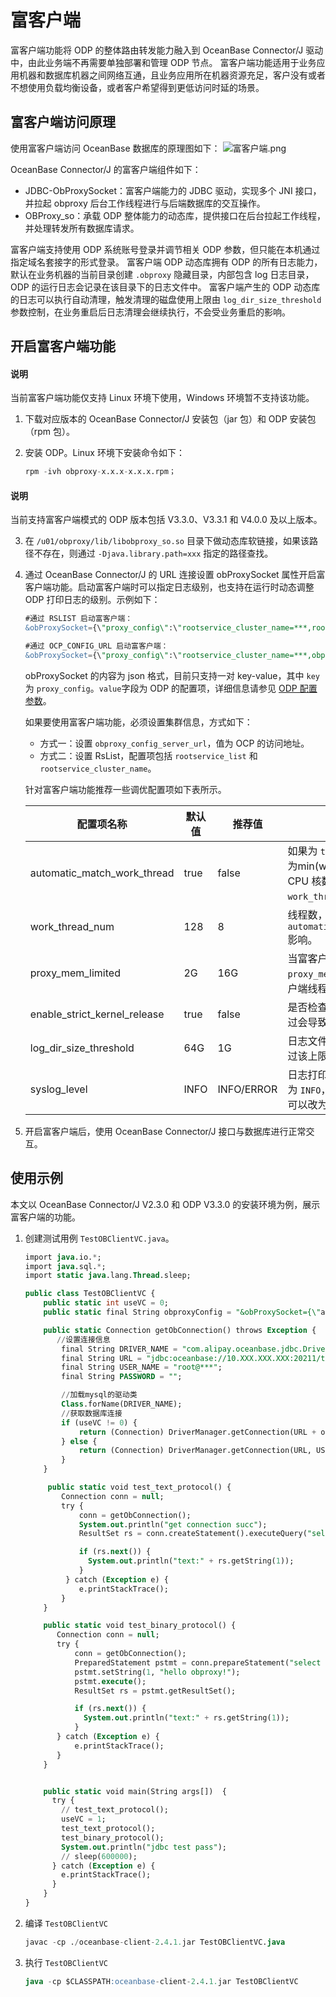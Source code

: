 # 富客户端

富客户端功能将 ODP 的整体路由转发能力融入到 OceanBase Connector/J 驱动中，由此业务端不再需要单独部署和管理 ODP 节点。
富客户端功能适用于业务应用机器和数据库机器之间网络互通，且业务应用所在机器资源充足，客户没有或者不想使用负载均衡设备，或者客户希望得到更低访问时延的场景。

## 富客户端访问原理 

使用富客户端访问 OceanBase 数据库的原理图如下：
![富客户端.png](https://obbusiness-private.oss-cn-shanghai.aliyuncs.com/doc/img/connector%20J/%E5%AF%8C%E5%AE%A2%E6%88%B7%E7%AB%AF.png)

OceanBase Connector/J 的富客户端组件如下：

- JDBC-ObProxySocket：富客户端能力的 JDBC 驱动，实现多个 JNI 接口，并拉起 obproxy 后台工作线程进行与后端数据库的交互操作。
- OBProxy_so：承载 ODP 整体能力的动态库，提供接口在后台拉起工作线程，并处理转发所有数据库请求。

富客户端支持使用 ODP 系统账号登录并调节相关 ODP 参数，但只能在本机通过指定域名套接字的形式登录。
富客户端 ODP 动态库拥有 ODP 的所有日志能力，默认在业务机器的当前目录创建 `.obproxy` 隐藏目录，内部包含 log 日志目录，ODP 的运行日志会记录在该目录下的日志文件中。
富客户端产生的 ODP 动态库的日志可以执行自动清理，触发清理的磁盘使用上限由 `log_dir_size_threshold` 参数控制，在业务重启后日志清理会继续执行，不会受业务重启的影响。

## 开启富客户端功能

<main id="notice" type='explain'>
 <h4>说明</h4>
 <p>当前富客户端功能仅支持 Linux 环境下使用，Windows 环境暂不支持该功能。</p>
</main>

1. 下载对应版本的 OceanBase Connector/J 安装包（jar 包）和 ODP 安装包（rpm 包）。
2. 安装 ODP。Linux 环境下安装命令如下：
   
   ```sql
   rpm -ivh obproxy-x.x.x-x.x.x.rpm；
   ``` 
  <main id="notice" type='explain'>
   <h4>说明</h4>
   <p>当前支持富客户端模式的 ODP 版本包括 V3.3.0、V3.3.1 和 V4.0.0 及以上版本。</p>
  </main>

3. 在 `/u01/obproxy/lib/libobproxy_so.so` 目录下做动态库软链接，如果该路径不存在，则通过 `-Djava.library.path=xxx` 指定的路径查找。

4. 通过 OceanBase Connector/J 的 URL 连接设置 obProxySocket 属性开启富客户端功能。启动富客户端时可以指定日志级别，也支持在运行时动态调整 ODP 打印日志的级别。示例如下：
   
   ```sql
   #通过 RSLIST 启动富客户端：
   &obProxySocket={\"proxy_config\":\"rootservice_cluster_name=***,rootservice_list=10.XXX.XXX.XXX:2727,proxy_mem_limited=1G,work_thread_num=8,syslog_level=INFO,enable_client_ip_checkout=false,check_tenant_locality_change=false,enable_async_pull_location_cache=false,enable_compression_protocol=true,enable_async_log=true,syslog_level=INFO\"}

   #通过 OCP_CONFIG_URL 启动富客户端：
   &obProxySocket={\"proxy_config\":\"rootservice_cluster_name=***,obproxy_config_server_url=***,proxy_mem_limited=1G,work_thread_num=8,syslog_level=INFO,enable_client_ip_checkout=false,check_tenant_locality_change=false,enable_async_pull_location_cache=false,enable_compression_protocol=true,enable_async_log=true,syslog_level=INFO\"}
   ```

   obProxySocket 的内容为 json 格式，目前只支持一对 key-value，其中 `key`为 `proxy_config`。`value`字段为 ODP 的配置项，详细信息请参见 [ODP 配置参数](https://www.oceanbase.com/docs/enterprise-odp-enterprise-cn-10000000000982784)。
   
   如果要使用富客户端功能，必须设置集群信息，方式如下：

   - 方式一：设置 `obproxy_config_server_url`，值为 OCP 的访问地址。
   - 方式二：设置 RsList，配置项包括 `rootservice_list` 和 `rootservice_cluster_name`。
   
   针对富客户端功能推荐一些调优配置项如下表所示。

   | **配置项名称** | **默认值** | **推荐值** | **说明** |
   | --- | --- | --- | --- |
   | automatic_match_work_thread | true | false | 如果为 `true`，富客户端线程数为min(work_thread_num, CPU 核数)，其中 `work_thread_num` 为配置项。 |
   | work_thread_num | 128 | 8 | 线程数，实际结果受到`automatic_match_work_thread` 影响。 |
   | proxy_mem_limited | 2G | 16G | 当富客户端使用的内存超 `proxy_mem_limited` 时，富客户端线程会自动退出。 |
   | enable_strict_kernel_release | true | false | 是否检查内核版本，检查不通过会导致启动失败。 |
   | log_dir_size_threshold | 64G | 1G | 日志文件的磁盘使用上限，超过该上限会自动清理日志。 |
   | syslog_level | INFO | INFO/ERROR | 日志打印级别，生产建议设置为 `INFO`，如果不需要打印日志可以改为 `ERROR` 级别。 |

1. 开启富客户端后，使用 OceanBase Connector/J 接口与数据库进行正常交互。


## 使用示例

本文以 OceanBase Connector/J V2.3.0 和 ODP V3.3.0 的安装环境为例，展示富客户端的功能。

1. 创建测试用例 `TestOBClientVC.java`。

   ```sql
   import java.io.*;
   import java.sql.*;
   import static java.lang.Thread.sleep;

   public class TestOBClientVC {
       public static int useVC = 0;
       public static final String obproxyConfig = "&obProxySocket={\"app_name\":\"mytest\",\"proxy_config\":\"rootservice_cluster_name=***,rootservice_list=10.XXX.XXX.XXX:2727,proxy_mem_limited=2G,work_thread_num=8,syslog_level=DEBUG\"}";

       public static Connection getObConnection() throws Exception {
          //设置连接信息
           final String DRIVER_NAME = "com.alipay.oceanbase.jdbc.Driver";
           final String URL = "jdbc:oceanbase://10.XXX.XXX.XXX:20211/test?useSSL=false&useServerPrepStmts=true&log=true";
           final String USER_NAME = "root@***";
           final String PASSWORD = "";

           //加载mysql的驱动类
           Class.forName(DRIVER_NAME);
           //获取数据库连接
           if (useVC != 0) {
               return (Connection) DriverManager.getConnection(URL + obproxyConfig, USER_NAME, PASSWORD); //clientVC
           } else {
               return (Connection) DriverManager.getConnection(URL, USER_NAME, PASSWORD); //tcp socket
           }
       }

        public static void test_text_protocol() {
           Connection conn = null;
           try {
               conn = getObConnection();
               System.out.println("get connection succ");
               ResultSet rs = conn.createStatement().executeQuery("select 'hello obproxy!' from dual");

               if (rs.next()) {
                 System.out.println("text:" + rs.getString(1));
               }
            } catch (Exception e) {
               e.printStackTrace();
           }
       }

       public static void test_binary_protocol() {
          Connection conn = null;
          try {
              conn = getObConnection();
              PreparedStatement pstmt = conn.prepareStatement("select ? from dual");
              pstmt.setString(1, "hello obproxy!");
              pstmt.execute();
              ResultSet rs = pstmt.getResultSet();

              if (rs.next()) {
                System.out.println("text:" + rs.getString(1));
              }
          } catch (Exception e) {
              e.printStackTrace();
          }
       }


       public static void main(String args[])  {
         try {
           // test_text_protocol();
           useVC = 1;
           test_text_protocol();
           test_binary_protocol();
           System.out.println("jdbc test pass");
           // sleep(600000);
         } catch (Exception e) {
           e.printStackTrace();
         }
       }
   }
   ```

2. 编译 `TestOBClientVC`

   ```sql
   javac -cp ./oceanbase-client-2.4.1.jar TestOBClientVC.java
   ```

3. 执行 `TestOBClientVC`

   ```sql
   java -cp $CLASSPATH:oceanbase-client-2.4.1.jar TestOBClientVC
   ```

